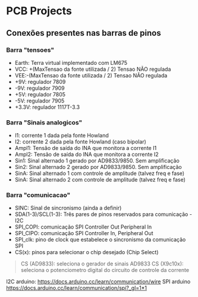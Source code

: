 # PCB Projects

## Conexões presentes nas barras de pinos

### Barra "tensoes"

- Earth: Terra virtual implementado com LM675
- VCC: +(MaxTensao da fonte utilizada / 2) Tensao NÃO regulada
- VEE:-(MaxTensao da fonte utilizada / 2)  Tensao NÃO regulada
- +9V: regulador 7809
- -9V: regulador 7909
- +5V: regulador 7805
- -5V: regulador 7905
- +3.3V: regulador 1117T-3.3

### Barra "Sinais analogicos"
- I1: corrente 1 dada pela fonte Howland
- I2: corrente 2 dada pela fonte Howland (caso bipolar)
- Ampl1: Tensão de saída do INA que monitora a corrente I1
- Ampl2: Tensão de saída do INA que monitora a corrente I2
- Sin1: Sinal alternado 1 gerado por AD9833/9850. Sem amplificação
- Sin2: Sinal alternado 2 gerado por AD9833/9850. Sem amplificação
- SinA: Sinal alternado 1 com controle de amplitude (talvez freq e fase)
- SinA: Sinal alternado 2 com controle de amplitude (talvez freq e fase)

### Barra "comunicacao"
- SINC: Sinal de sincronismo (ainda a definir)
- SDA(1-3)/SCL(1-3): Três pares de pinos reservados para comunicação - I2C
- SPI_COPI: comunicação SPI Controller Out Peripheral In
- SPI_CIPO: comunicação SPI Controller In, Peripheral Out
- SPI_clk: pino de clock que estabelece o sincronismo da comunicação SPI
- CS(x): pinos para selecionar o chip desejado (Chip Select)
> CS (AD9833): seleciona o gerador de sinais AD9833
>  CS (X9c10x): seleciona o potenciometro digital do circuito de controle da corrente

I2C arduino: https://docs.arduino.cc/learn/communication/wire
SPI arduino https://docs.arduino.cc/learn/communication/spi?_gl=1*1



